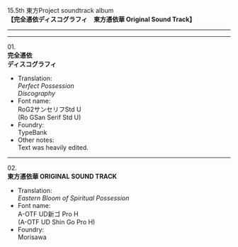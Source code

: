 15.5th 東方Project soundtrack album  
**【完全憑依ディスコグラフィ　東方憑依華 Original Sound Track】**

---  
---

01\.  
**完全憑依**  
**ディスコグラフィ**
  - Translation:  
*Perfect Possession*  
*Discography*
  - Font name:  
RoG2サンセリフStd U  
(Ro GSan Serif Std U)
  - Foundry:  
TypeBank
  - Other notes:  
Text was heavily edited.

---

02\.  
**東方憑依華 ORIGINAL SOUND TRACK**
  - Translation:  
*Eastern Bloom of Spiritual Possession*
  - Font name:  
A-OTF UD新ゴ Pro H  
(A-OTF UD Shin Go Pro H)
  - Foundry:  
Morisawa

